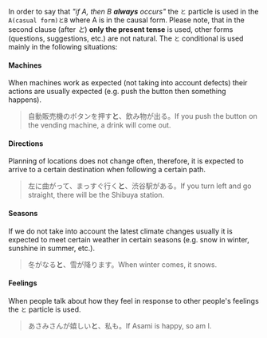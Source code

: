 In order to say that *"if A, then B **always** occurs"* the `と` particle is used in the `A(casual form)とB` where A is in the causal form. Please note, that in the second clause (after *と*) **only the present tense** is used, other forms (questions, suggestions, etc.) are not natural. The `と` conditional is used mainly in the following situations:

#### Machines
When machines work as expected (not taking into account defects) their actions are usually expected (e.g. push the button then something happens).

>自動販売機のボタンを押す**と**、飲み物が出る。If you push the button on the vending machine, a drink will come out.

#### Directions
Planning of locations does not change often, therefore, it is expected to arrive to a certain destination when following a certain path.

>左に曲がって、まっすぐ行く**と**、渋谷駅がある。If you turn left and go straight, there will be the Shibuya station.

#### Seasons
If we do not take into account the latest climate changes usually it is expected to meet certain weather in certain seasons (e.g. snow in winter, sunshine in summer, etc.).

>冬がなる**と**、雪が降ります。When winter comes, it snows.

#### Feelings
When people talk about how they feel in response to other people's feelings the `と` particle is used.

>あさみさんが嬉しい**と**、私も。If Asami is happy, so am I.